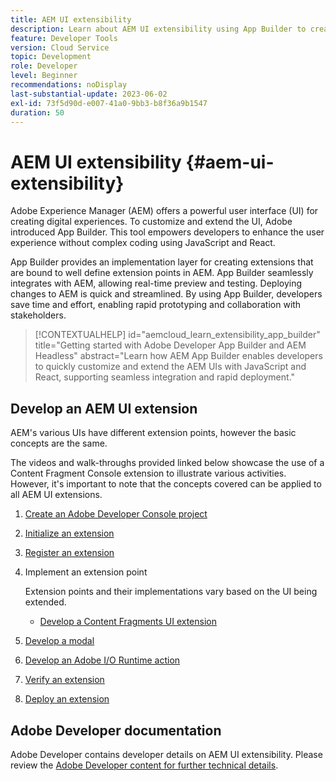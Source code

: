 ```yaml
---
title: AEM UI extensibility
description: Learn about AEM UI extensibility using App Builder to create extensions.
feature: Developer Tools
version: Cloud Service
topic: Development
role: Developer
level: Beginner
recommendations: noDisplay
last-substantial-update: 2023-06-02
exl-id: 73f5d90d-e007-41a0-9bb3-b8f36a9b1547
duration: 50
---
```

# AEM UI extensibility {#aem-ui-extensibility}

Adobe Experience Manager (AEM) offers a powerful user interface (UI) for creating digital experiences. To customize and extend the UI, Adobe introduced App Builder. This tool empowers developers to enhance the user experience without complex coding using JavaScript and React.

App Builder provides an implementation layer for creating extensions that are bound to well define extension points in AEM. App Builder seamlessly integrates with AEM, allowing real-time preview and testing. Deploying changes to AEM is quick and streamlined. By using App Builder, developers save time and effort, enabling rapid prototyping and collaboration with stakeholders.

>[!CONTEXTUALHELP]
>id="aemcloud_learn_extensibility_app_builder"
>title="Getting started with Adobe Developer App Builder and AEM Headless"
>abstract="Learn how AEM App Builder enables developers to quickly customize and extend the AEM UIs with JavaScript and React, supporting seamless integration and rapid deployment."

## Develop an AEM UI extension

AEM's various UIs have different extension points, however the basic concepts are the same. 

The videos and walk-throughs provided linked below showcase the use of a Content Fragment Console extension to illustrate various activities. However, it's important to note that the concepts covered can be applied to all AEM UI extensions.

1. [Create an Adobe Developer Console project](./adobe-developer-console-project.md)
1. [Initialize an extension](./app-initialization.md)
1. [Register an extension](./extension-registration.md)
1. Implement an extension point

    Extension points and their implementations vary based on the UI being extended. 

   + [Develop a Content Fragments UI extension](./content-fragments/overview.md)
 
1. [Develop a modal](./modal.md)
1. [Develop an Adobe I/O Runtime action](./runtime-action.md)
1. [Verify an extension](./verify.md)
1. [Deploy an extension](./deploy.md)

## Adobe Developer documentation

Adobe Developer contains developer details on AEM UI extensibility. Please review the [Adobe Developer content for further technical details](https://developer.adobe.com/uix/docs/).
